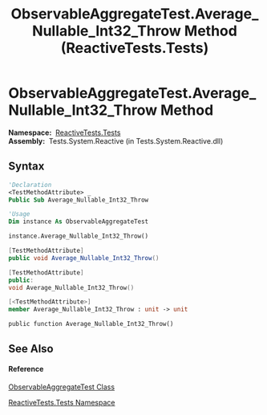 ﻿---
title: ObservableAggregateTest.Average_Nullable_Int32_Throw Method  (ReactiveTests.Tests)
TOCTitle: Average_Nullable_Int32_Throw Method
ms:assetid: M:ReactiveTests.Tests.ObservableAggregateTest.Average_Nullable_Int32_Throw
ms:mtpsurl: https://msdn.microsoft.com/en-us/library/reactivetests.tests.observableaggregatetest.average_nullable_int32_throw(v=VS.103)
ms:contentKeyID: 36620543
ms.date: 06/28/2011
mtps_version: v=VS.103
f1_keywords:
- ReactiveTests.Tests.ObservableAggregateTest.Average_Nullable_Int32_Throw
dev_langs:
- CSharp
- JScript
- VB
- FSharp
- c++
---

# ObservableAggregateTest.Average\_Nullable\_Int32\_Throw Method

**Namespace:**  [ReactiveTests.Tests](hh289046\(v=vs.103\).md)  
**Assembly:**  Tests.System.Reactive (in Tests.System.Reactive.dll)

## Syntax

``` vb
'Declaration
<TestMethodAttribute> _
Public Sub Average_Nullable_Int32_Throw
```

``` vb
'Usage
Dim instance As ObservableAggregateTest

instance.Average_Nullable_Int32_Throw()
```

``` csharp
[TestMethodAttribute]
public void Average_Nullable_Int32_Throw()
```

``` c++
[TestMethodAttribute]
public:
void Average_Nullable_Int32_Throw()
```

``` fsharp
[<TestMethodAttribute>]
member Average_Nullable_Int32_Throw : unit -> unit 
```

``` jscript
public function Average_Nullable_Int32_Throw()
```

## See Also

#### Reference

[ObservableAggregateTest Class](hh314823\(v=vs.103\).md)

[ReactiveTests.Tests Namespace](hh289046\(v=vs.103\).md)

